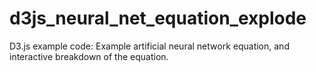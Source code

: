 # d3js_neural_net_equation_explode
D3.js example code: Example artificial neural network equation, and interactive breakdown of the equation.
